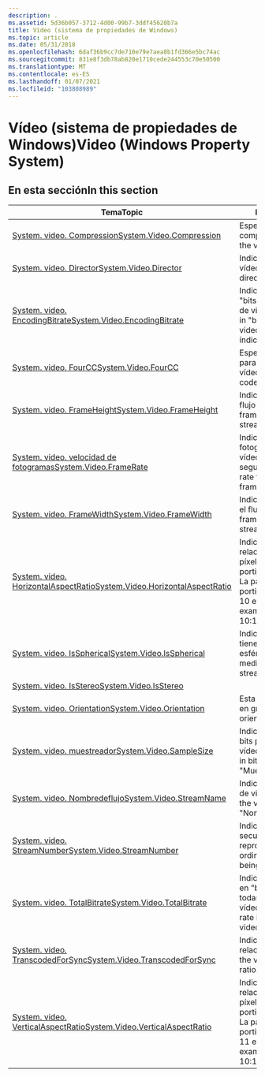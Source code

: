 ```yaml
---
description: .
ms.assetid: 5d36b057-3712-4d00-99b7-3ddf45620b7a
title: Vídeo (sistema de propiedades de Windows)
ms.topic: article
ms.date: 05/31/2018
ms.openlocfilehash: 6daf36b9cc7de710e79e7aea8b1fd366e5bc74ac
ms.sourcegitcommit: 831e8f3db78ab820e1710cede244553c70e50500
ms.translationtype: MT
ms.contentlocale: es-ES
ms.lasthandoff: 01/07/2021
ms.locfileid: "103808989"
---
```

# <a name="video-windows-property-system"></a><span data-ttu-id="cade9-103">Vídeo (sistema de propiedades de Windows)</span><span class="sxs-lookup"><span data-stu-id="cade9-103">Video (Windows Property System)</span></span>

## <a name="in-this-section"></a><span data-ttu-id="cade9-104">En esta sección</span><span class="sxs-lookup"><span data-stu-id="cade9-104">In this section</span></span>



| <span data-ttu-id="cade9-105">Tema</span><span class="sxs-lookup"><span data-stu-id="cade9-105">Topic</span></span>                                                                                                | <span data-ttu-id="cade9-106">Descripción</span><span class="sxs-lookup"><span data-stu-id="cade9-106">Description</span></span>                                                                                                                                |
|------------------------------------------------------------------------------------------------------|--------------------------------------------------------------------------------------------------------------------------------------------|
| [<span data-ttu-id="cade9-107">System. video. Compression</span><span class="sxs-lookup"><span data-stu-id="cade9-107">System.Video.Compression</span></span>](./props-system-video-compression.md)<br/>                     | <span data-ttu-id="cade9-108">Especifica el formato de compresión de vídeo.</span><span class="sxs-lookup"><span data-stu-id="cade9-108">Specifies the video compression format.</span></span><br/>                                                                                         |
| [<span data-ttu-id="cade9-109">System. video. Director</span><span class="sxs-lookup"><span data-stu-id="cade9-109">System.Video.Director</span></span>](./props-system-video-director.md)<br/>                           | <span data-ttu-id="cade9-110">Indica la persona que dirigió el vídeo.</span><span class="sxs-lookup"><span data-stu-id="cade9-110">Indicates the person who directed the video.</span></span> <br/>                                                                                   |
| [<span data-ttu-id="cade9-111">System. video. EncodingBitrate</span><span class="sxs-lookup"><span data-stu-id="cade9-111">System.Video.EncodingBitrate</span></span>](./props-system-video-encodingbitrate.md)<br/>             | <span data-ttu-id="cade9-112">Indica la velocidad de datos en "bits por segundo" para el flujo de vídeo.</span><span class="sxs-lookup"><span data-stu-id="cade9-112">Indicates the data rate in "bits per second" for the video stream.</span></span> <span data-ttu-id="cade9-113">"Tipo de índice".</span><span class="sxs-lookup"><span data-stu-id="cade9-113">"DataRate".</span></span><br/>                                                  |
| [<span data-ttu-id="cade9-114">System. video. FourCC</span><span class="sxs-lookup"><span data-stu-id="cade9-114">System.Video.FourCC</span></span>](./props-system-video-fourcc.md)<br/>                               | <span data-ttu-id="cade9-115">Especifica el código FOURCC para la secuencia de vídeo.</span><span class="sxs-lookup"><span data-stu-id="cade9-115">Specifies the FOURCC code for the video stream.</span></span><br/>                                                                                 |
| [<span data-ttu-id="cade9-116">System. video. FrameHeight</span><span class="sxs-lookup"><span data-stu-id="cade9-116">System.Video.FrameHeight</span></span>](./props-system-video-frameheight.md)<br/>                     | <span data-ttu-id="cade9-117">Indica el alto del marco para el flujo de vídeo.</span><span class="sxs-lookup"><span data-stu-id="cade9-117">Indicates the frame height for the video stream.</span></span><br/>                                                                                |
| [<span data-ttu-id="cade9-118">System. video. velocidad de fotogramas</span><span class="sxs-lookup"><span data-stu-id="cade9-118">System.Video.FrameRate</span></span>](./props-system-video-framerate.md)<br/>                         | <span data-ttu-id="cade9-119">Indica la velocidad de fotogramas de la secuencia de vídeo, en fotogramas por 1000 segundos.</span><span class="sxs-lookup"><span data-stu-id="cade9-119">Indicates the frame rate for the video stream, in frames per 1000 seconds.</span></span><br/>                                                      |
| [<span data-ttu-id="cade9-120">System. video. FrameWidth</span><span class="sxs-lookup"><span data-stu-id="cade9-120">System.Video.FrameWidth</span></span>](./props-system-video-framewidth.md)<br/>                       | <span data-ttu-id="cade9-121">Indica el ancho del marco para el flujo de vídeo.</span><span class="sxs-lookup"><span data-stu-id="cade9-121">Indicates the frame width for the video stream.</span></span><br/>                                                                                 |
| [<span data-ttu-id="cade9-122">System. video. HorizontalAspectRatio</span><span class="sxs-lookup"><span data-stu-id="cade9-122">System.Video.HorizontalAspectRatio</span></span>](./props-system-video-horizontalaspectratio.md)<br/> | <span data-ttu-id="cade9-123">Indica la parte horizontal de la relación de aspecto de píxeles.</span><span class="sxs-lookup"><span data-stu-id="cade9-123">Indicates the horizontal portion of the pixel aspect ratio.</span></span> <span data-ttu-id="cade9-124">La parte X de XX: YY.</span><span class="sxs-lookup"><span data-stu-id="cade9-124">The X portion of XX:YY.</span></span> <span data-ttu-id="cade9-125">Por ejemplo, 10 es la parte X de 10:11.</span><span class="sxs-lookup"><span data-stu-id="cade9-125">For example, 10 is the X portion of 10:11.</span></span><br/>  |
| [<span data-ttu-id="cade9-126">System. video. IsSpherical</span><span class="sxs-lookup"><span data-stu-id="cade9-126">System.Video.IsSpherical</span></span>](https://www.bing.com/search?q=System.Video.IsSpherical)<br/>                           | <span data-ttu-id="cade9-127">Indica si el archivo multimedia tiene un flujo de vídeo esférico.</span><span class="sxs-lookup"><span data-stu-id="cade9-127">Indicates whether the media file has a spherical video stream.</span></span><br/>                                                                  |
| [<span data-ttu-id="cade9-128">System. video. IsStereo</span><span class="sxs-lookup"><span data-stu-id="cade9-128">System.Video.IsStereo</span></span>](props-system-video-isstereo.md)<br/>                                  |                                                                                                                                            |
| [<span data-ttu-id="cade9-129">System. video. Orientation</span><span class="sxs-lookup"><span data-stu-id="cade9-129">System.Video.Orientation</span></span>](props-system-video-orientation.md)<br/>                            | <span data-ttu-id="cade9-130">Esta es la orientación de vídeo en grados.</span><span class="sxs-lookup"><span data-stu-id="cade9-130">This is the video orientation in degrees.</span></span><br/>                                                                                       |
| [<span data-ttu-id="cade9-131">System. video. muestreador</span><span class="sxs-lookup"><span data-stu-id="cade9-131">System.Video.SampleSize</span></span>](./props-system-video-samplesize.md)<br/>                       | <span data-ttu-id="cade9-132">Indica el tamaño de ejemplo en bits para el flujo de vídeo.</span><span class="sxs-lookup"><span data-stu-id="cade9-132">Indicates the sample size in bits for the video stream.</span></span> <span data-ttu-id="cade9-133">"Muestrea".</span><span class="sxs-lookup"><span data-stu-id="cade9-133">"SampleSize".</span></span><br/>                                                           |
| [<span data-ttu-id="cade9-134">System. video. Nombredeflujo</span><span class="sxs-lookup"><span data-stu-id="cade9-134">System.Video.StreamName</span></span>](./props-system-video-streamname.md)<br/>                       | <span data-ttu-id="cade9-135">Indica el nombre de la secuencia de vídeo.</span><span class="sxs-lookup"><span data-stu-id="cade9-135">Indicates the name for the video stream.</span></span> <span data-ttu-id="cade9-136">"Nombredeflujo".</span><span class="sxs-lookup"><span data-stu-id="cade9-136">"StreamName".</span></span><br/>                                                                          |
| [<span data-ttu-id="cade9-137">System. video. StreamNumber</span><span class="sxs-lookup"><span data-stu-id="cade9-137">System.Video.StreamNumber</span></span>](./props-system-video-streamnumber.md)<br/>                   | <span data-ttu-id="cade9-138">Indica el número ordinal de la secuencia que se está reproduciendo.</span><span class="sxs-lookup"><span data-stu-id="cade9-138">Indicates the ordinal number of the stream being played.</span></span><br/>                                                                        |
| [<span data-ttu-id="cade9-139">System. video. TotalBitrate</span><span class="sxs-lookup"><span data-stu-id="cade9-139">System.Video.TotalBitrate</span></span>](./props-system-video-totalbitrate.md)<br/>                   | <span data-ttu-id="cade9-140">Indica la velocidad de datos total en "bits por segundo" para todas las secuencias de audio y vídeo.</span><span class="sxs-lookup"><span data-stu-id="cade9-140">Indicates the total data rate in "bits per second" for all video and audio streams.</span></span><br/>                                             |
| [<span data-ttu-id="cade9-141">System. video. TranscodedForSync</span><span class="sxs-lookup"><span data-stu-id="cade9-141">System.Video.TranscodedForSync</span></span>](./props-system-video-transcodedforsync.md)<br/>         | <span data-ttu-id="cade9-142">Indica la parte vertical de la relación de aspecto.</span><span class="sxs-lookup"><span data-stu-id="cade9-142">Indicates the vertical portion of the aspect ratio.</span></span><br/>                                                                             |
| [<span data-ttu-id="cade9-143">System. video. VerticalAspectRatio</span><span class="sxs-lookup"><span data-stu-id="cade9-143">System.Video.VerticalAspectRatio</span></span>](./props-system-video-verticalaspectratio.md)<br/>     | <span data-ttu-id="cade9-144">Indica la parte horizontal de la relación de aspecto de píxeles.</span><span class="sxs-lookup"><span data-stu-id="cade9-144">Indicates the horizontal portion of the pixel aspect ratio.</span></span> <span data-ttu-id="cade9-145">La parte Y de XX: YY.</span><span class="sxs-lookup"><span data-stu-id="cade9-145">The Y portion of XX:YY.</span></span> <span data-ttu-id="cade9-146">Por ejemplo, 11 es la parte Y de 10:11.</span><span class="sxs-lookup"><span data-stu-id="cade9-146">For example, 11 is the Y portion of 10:11 .</span></span><br/> |



 

 

 
